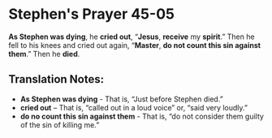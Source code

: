 Stephen's Prayer 45-05
========================


**As Stephen was dying**, he **cried out**, “**Jesus**, **receive**
my **spirit**.” Then he fell to his knees and cried out again,
“**Master**, **do not count this sin against them**.” Then he
**died**.

Translation Notes:
------------------

-   **As Stephen was dying** - That is, “Just before Stephen died.”
-   **cried out** – That is, “called out in a loud voice” or,
“said very
    loudly.”
-   **do no count this sin against them** - That is, “do not consider
    them guilty of the sin of killing me.”

